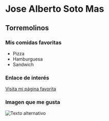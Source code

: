 # Jose Alberto Soto Mas
## Torremolinos
### Mis comidas favoritas
- Pizza
- Hamburguesa
- Sandwich
### Enlace de interés
[Visita mi página favorita](https://iesplayamar.es/)
### Imagen que me gusta
![Texto alternativo](https://ruta-de-la-imagen.com/imagen.jpg)